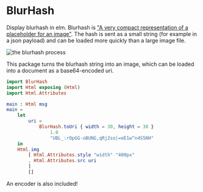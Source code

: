 # BlurHash

Display blurhash in elm. Blurhash is ["A very compact representation of a placeholder for an image"](https://blurha.sh/).
The hash is sent as a small string (for example in a json payload) and can be loaded more quickly than a large image file.

![the blurhash process](https://github.com/woltapp/blurhash/raw/master/Media/HowItWorks1.jpg)


This package turns the blurhash string into an image, which can be loaded into a document as a base64-encoded uri.

```elm
import BlurHash
import Html exposing (Html)
import Html.Attributes

main : Html msg
main =
    let
        uri =
            BlurHash.toUri { width = 30, height = 30 }
                1.0
                "UBL_:rOpGG-oBUNG,qRj2so|=eE1w^n4S5NH"
    in
    Html.img
        [ Html.Attributes.style "width" "400px"
        , Html.Attributes.src uri
        ]
        []
```

An encoder is also included!
